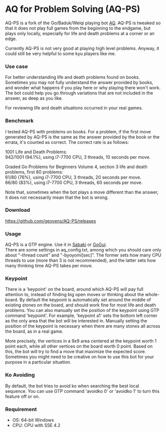 # AQ for Problem Solving (AQ-PS)
AQ-PS is a fork of the Go/Baduk/Weiqi playing bot [AQ](https://github.com/ymgaq/AQ). AQ-PS is tweaked so that it does not play full games from the beginning to the endgame, but plays only locally, especially for life and death problems at a corner or an edge.  

Currently AQ-PS is not very good at playing high level problems. Anyway, it could still be very helpful to some kyu players like me.  

### Use case
For better understanding life and death problems found on books. Sometimes you may not fully understand the answer provided by books, and wonder what happens if you play here or why playing there won't work. The bot could help you go through variations that are not included in the answer, as deep as you like.  

For reviewing life and death situations occurred in your real games.

### Benchmark
I tested AQ-PS with problems on books. For a problem, if the first move generated by AQ-PS is the same as the answer provided by the book or the errata, it's counted as correct. The correct rate is as follows:

1001 Life and Death Problems:  
	942/1001 (94.1%), using i7-7700 CPU, 3 threads, 10 seconds per move.  
  
Graded Go Problems for Beginners Volume 4, section 3 life and death problems, first 80 problems:  
	61/80 (76%), using i7-7700 CPU, 3 threads, 20 seconds per move.  
	66/80 (83%), using i7-7700 CPU, 3 threads, 60 seconds per move.  
  
Note that, sometimes when the bot plays a move different than the answer, it does not necessarily mean that the bot is wrong. 

### Download

https://github.com/geovens/AQ-PS/releases

### Usage

AQ-PS is a GTP engine. Use it in [Sabaki](http://sabaki.yichuanshen.de/) or [GoGui](https://sourceforge.net/projects/gogui/).  
There are some settings in aq_config.txt, among which you should care only about "-thread count" and "-byoyomi[sec]". The former sets how many CPU threads to use (more than 3 is not recommended), and the latter sets how many thinking time AQ-PS takes per move.

### Keypoint
There is a 'keypoint' on the board, around which AQ-PS will pay full attention to, instead of finding big open moves or thinking about the whole-board. By default the keypoint is automatically set around the middle of existing stones on the board, and should work fine for most life and death problems. You can also manually set the position of the keypoint using GTP command 'keypoint'. For example, 'keypoint a1' sets the bottom left corner as the only area that the bot will be interested in. Manually setting the position of the keypoint is necessary when there are many stones all across the board, as in a real game.

More precisely, the vertices in a 9x9 area centered at the keypoint worth 1 point each, while all other vertices on the board worth 0 point. Based on this, the bot will try to find a move that maximize the expected score. Sometimes you might need to be creative on how to use this bot for your purpose in a particular situation.

### Ko Avoiding

By default, the bot tries to avoid ko when searching the best local sequence. You can use GTP command 'avoidko 0' or 'avoidko 1' to turn this feature off or on.

### Requirement
- OS: 64-bit Windows  
- CPU: CPU with SSE 4.2 


